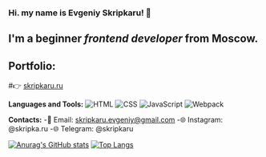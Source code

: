 ### Hi. my name is **Evgeniy Skripkaru**! 👋
## I'm a beginner *frontend developer* from Moscow.

## Portfolio:
#👉 [skripkaru.ru](https://skripkaru.ru/)

**Languages and Tools:**
![HTML](https://img.shields.io/badge/-html-090909?style=for-the-badge&logo=html5)
![CSS](https://img.shields.io/badge/-css-090909?style=for-the-badge&logo=css3)
![JavaScript](https://img.shields.io/badge/-javascript-090909?style=for-the-badge&logo=javascript)
![Webpack](https://img.shields.io/badge/-webpack-090909?style=for-the-badge&logo=webpack)

**Contacts:**
-📧 Email: skripkaru.evgeniy@gmail.com
-🌐 Instagram: @skripka.ru
-🌐 Telegram: @skripkaru

[![Anurag's GitHub stats](https://github-readme-stats.vercel.app/api?username=skripkaru&theme=react&show_icons=true)](https://github.com/skripkaru/github-readme-stats)
[![Top Langs](https://github-readme-stats.vercel.app/api/top-langs/?username=skripkaru&theme=react)](https://github.com/skripkaru/github-readme-stats)
